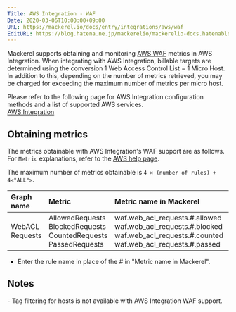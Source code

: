 ```yaml
---
Title: AWS Integration - WAF
Date: 2020-03-06T10:00:00+09:00
URL: https://mackerel.io/docs/entry/integrations/aws/waf
EditURL: https://blog.hatena.ne.jp/mackerelio/mackerelio-docs.hatenablog.mackerel.io/atom/entry/
---
```


Mackerel supports obtaining and monitoring <a href="https://aws.amazon.com/waf/" target="_blank">AWS WAF</a> metrics in AWS Integration. When integrating with AWS Integration, billable targets are determined using the conversion 1 Web Access Control List = 1 Micro Host. In addition to this, depending on the number of metrics retrieved, you may be charged for exceeding the maximum number of metrics per micro host.

Please refer to the following page for AWS Integration configuration methods and a list of supported AWS services.<br>
<a href="https://mackerel.io/docs/entry/integrations/aws">AWS Integration</a>


## Obtaining metrics
The metrics obtainable with AWS Integration's WAF support are as follows. For `Metric` explanations, refer to the <a href="https://docs.aws.amazon.com/en_us/waf/latest/developerguide/monitoring-cloudwatch.html" target="_blank">AWS help page</a>.

The maximum number of metrics obtainable is `4 × (number of rules) + 4<"ALL">`.

|Graph name|Metric|Metric name in Mackerel|Unit|Statistics|
|:---|:---|:---|:---|:---|
|WebACL Requests|AllowedRequests<br>BlockedRequests<br>CountedRequests<br>PassedRequests|waf.web_acl_requests.#.allowed<br>waf.web_acl_requests.#.blocked<br>waf.web_acl_requests.#.counted<br>waf.web_acl_requests.#.passed|integer|Sum|

- Enter the rule name in place of the # in "Metric name in Mackerel".

<h2 id="notes">Notes</h2>
- Tag filtering for hosts is not available with AWS Integration WAF support.

